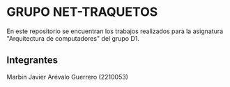 # GRUPO NET-TRAQUETOS
En este repositorio se encuentran los trabajos realizados para la asignatura "Arquitectura de computadores" del grupo D1.

## Integrantes
Marbin Javier Arévalo Guerrero (2210053)
